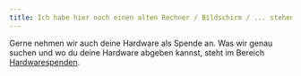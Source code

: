 ```yaml
---
title: Ich habe hier noch einen alten Rechner / Bildschirm / ... stehen. Könnt ihr den gebrauchen?
---
```

Gerne nehmen wir auch deine Hardware als Spende an. Was wir genau suchen und wo du deine Hardware abgeben kannst, steht im Bereich [Hardwarespenden](/de/hardware).
